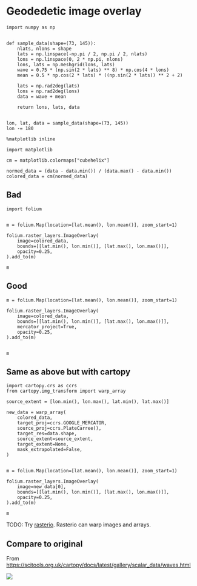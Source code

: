 # Geodedetic image overlay

```{code-cell} ipython3
import numpy as np


def sample_data(shape=(73, 145)):
    nlats, nlons = shape
    lats = np.linspace(-np.pi / 2, np.pi / 2, nlats)
    lons = np.linspace(0, 2 * np.pi, nlons)
    lons, lats = np.meshgrid(lons, lats)
    wave = 0.75 * (np.sin(2 * lats) ** 8) * np.cos(4 * lons)
    mean = 0.5 * np.cos(2 * lats) * ((np.sin(2 * lats)) ** 2 + 2)

    lats = np.rad2deg(lats)
    lons = np.rad2deg(lons)
    data = wave + mean

    return lons, lats, data


lon, lat, data = sample_data(shape=(73, 145))
lon -= 180
```

```{code-cell} ipython3
%matplotlib inline

import matplotlib

cm = matplotlib.colormaps["cubehelix"]

normed_data = (data - data.min()) / (data.max() - data.min())
colored_data = cm(normed_data)
```

## Bad

```{code-cell} ipython3
import folium


m = folium.Map(location=[lat.mean(), lon.mean()], zoom_start=1)

folium.raster_layers.ImageOverlay(
    image=colored_data,
    bounds=[[lat.min(), lon.min()], [lat.max(), lon.max()]],
    opacity=0.25,
).add_to(m)

m
```

## Good

```{code-cell} ipython3
m = folium.Map(location=[lat.mean(), lon.mean()], zoom_start=1)

folium.raster_layers.ImageOverlay(
    image=colored_data,
    bounds=[[lat.min(), lon.min()], [lat.max(), lon.max()]],
    mercator_project=True,
    opacity=0.25,
).add_to(m)


m
```

## Same as above but with cartopy

```{code-cell} ipython3
import cartopy.crs as ccrs
from cartopy.img_transform import warp_array

source_extent = [lon.min(), lon.max(), lat.min(), lat.max()]

new_data = warp_array(
    colored_data,
    target_proj=ccrs.GOOGLE_MERCATOR,
    source_proj=ccrs.PlateCarree(),
    target_res=data.shape,
    source_extent=source_extent,
    target_extent=None,
    mask_extrapolated=False,
)


m = folium.Map(location=[lat.mean(), lon.mean()], zoom_start=1)

folium.raster_layers.ImageOverlay(
    image=new_data[0],
    bounds=[[lat.min(), lon.min()], [lat.max(), lon.max()]],
    opacity=0.25,
).add_to(m)

m
```

TODO: Try [rasterio](https://github.com/mapbox/rasterio/blob/ca75cf0a842943c1b3da4522e6ea3500215130fd/docs/reproject.rst).  Rasterio can warp images and arrays.


## Compare to original

From https://scitools.org.uk/cartopy/docs/latest/gallery/scalar_data/waves.html

![](https://scitools.org.uk/cartopy/docs/16.0/_images/sphx_glr_waves_001.png)
